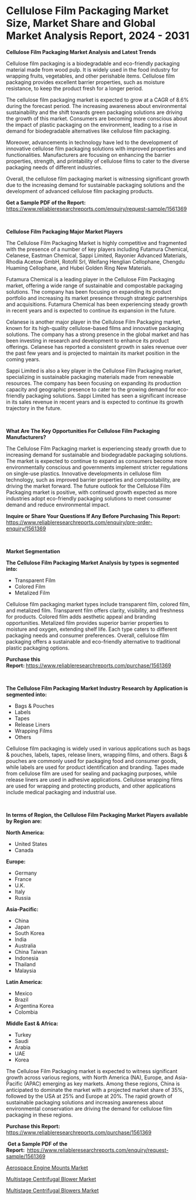 <p><h1>Cellulose Film Packaging Market Size, Market Share and Global Market Analysis Report, 2024 - 2031</h1></p><p><strong>Cellulose Film Packaging Market Analysis and Latest Trends</strong></p>
<p><p>Cellulose film packaging is a biodegradable and eco-friendly packaging material made from wood pulp. It is widely used in the food industry for wrapping fruits, vegetables, and other perishable items. Cellulose film packaging provides excellent barrier properties, such as moisture resistance, to keep the product fresh for a longer period.</p><p>The cellulose film packaging market is expected to grow at a CAGR of 8.6% during the forecast period. The increasing awareness about environmental sustainability and the shift towards green packaging solutions are driving the growth of this market. Consumers are becoming more conscious about the impact of plastic packaging on the environment, leading to a rise in demand for biodegradable alternatives like cellulose film packaging.</p><p>Moreover, advancements in technology have led to the development of innovative cellulose film packaging solutions with improved properties and functionalities. Manufacturers are focusing on enhancing the barrier properties, strength, and printability of cellulose films to cater to the diverse packaging needs of different industries.</p><p>Overall, the cellulose film packaging market is witnessing significant growth due to the increasing demand for sustainable packaging solutions and the development of advanced cellulose film packaging products.</p></p>
<p><strong>Get a Sample PDF of the Report:&nbsp;</strong> <a href="https://www.reliableresearchreports.com/enquiry/request-sample/1561369">https://www.reliableresearchreports.com/enquiry/request-sample/1561369</a></p>
<p>&nbsp;</p>
<p><strong>Cellulose Film Packaging Major Market Players</strong></p>
<p><p>The Cellulose Film Packaging Market is highly competitive and fragmented with the presence of a number of key players including Futamura Chemical, Celanese, Eastman Chemical, Sappi Limited, Rayonier Advanced Materials, Rhodia Acetow GmbH, Rotofil Srl, Weifang Henglian Cellophane, Chengdu Huaming Cellophane, and Hubei Golden Ring New Materials.</p><p>Futamura Chemical is a leading player in the Cellulose Film Packaging market, offering a wide range of sustainable and compostable packaging solutions. The company has been focusing on expanding its product portfolio and increasing its market presence through strategic partnerships and acquisitions. Futamura Chemical has been experiencing steady growth in recent years and is expected to continue its expansion in the future.</p><p>Celanese is another major player in the Cellulose Film Packaging market, known for its high-quality cellulose-based films and innovative packaging solutions. The company has a strong presence in the global market and has been investing in research and development to enhance its product offerings. Celanese has reported a consistent growth in sales revenue over the past few years and is projected to maintain its market position in the coming years.</p><p>Sappi Limited is also a key player in the Cellulose Film Packaging market, specializing in sustainable packaging materials made from renewable resources. The company has been focusing on expanding its production capacity and geographic presence to cater to the growing demand for eco-friendly packaging solutions. Sappi Limited has seen a significant increase in its sales revenue in recent years and is expected to continue its growth trajectory in the future.</p></p>
<p>&nbsp;</p>
<p><strong>What Are The Key Opportunities For Cellulose Film Packaging Manufacturers?</strong></p>
<p><p>The Cellulose Film Packaging market is experiencing steady growth due to increasing demand for sustainable and biodegradable packaging solutions. The market is expected to continue to expand as consumers become more environmentally conscious and governments implement stricter regulations on single-use plastics. Innovative developments in cellulose film technology, such as improved barrier properties and compostability, are driving the market forward. The future outlook for the Cellulose Film Packaging market is positive, with continued growth expected as more industries adopt eco-friendly packaging solutions to meet consumer demand and reduce environmental impact.</p></p>
<p><strong>Inquire or Share Your Questions If Any Before Purchasing This Report:</strong> <a href="https://www.reliableresearchreports.com/enquiry/pre-order-enquiry/1561369">https://www.reliableresearchreports.com/enquiry/pre-order-enquiry/1561369</a></p>
<p>&nbsp;</p>
<p><strong>Market Segmentation</strong></p>
<p><strong>The Cellulose Film Packaging Market Analysis by types is segmented into:</strong></p>
<p><ul><li>Transparent Film</li><li>Colored Film</li><li>Metalized Film</li></ul></p>
<p><p>Cellulose film packaging market types include transparent film, colored film, and metalized film. Transparent film offers clarity, visibility, and freshness for products. Colored film adds aesthetic appeal and branding opportunities. Metalized film provides superior barrier properties to moisture and oxygen, extending shelf life. Each type caters to different packaging needs and consumer preferences. Overall, cellulose film packaging offers a sustainable and eco-friendly alternative to traditional plastic packaging options.</p></p>
<p><strong>Purchase this Report:&nbsp;</strong><a href="https://www.reliableresearchreports.com/purchase/1561369">https://www.reliableresearchreports.com/purchase/1561369</a></p>
<p>&nbsp;</p>
<p><strong>The Cellulose Film Packaging Market Industry Research by Application is segmented into:</strong></p>
<p><ul><li>Bags & Pouches</li><li>Labels</li><li>Tapes</li><li>Release Liners</li><li>Wrapping Films</li><li>Others</li></ul></p>
<p><p>Cellulose film packaging is widely used in various applications such as bags & pouches, labels, tapes, release liners, wrapping films, and others. Bags & pouches are commonly used for packaging food and consumer goods, while labels are used for product identification and branding. Tapes made from cellulose film are used for sealing and packaging purposes, while release liners are used in adhesive applications. Cellulose wrapping films are used for wrapping and protecting products, and other applications include medical packaging and industrial use.</p></p>
<p>&nbsp;</p>
<p><strong>In terms of Region, the Cellulose Film Packaging Market Players available by Region are:</strong></p>
<p>
    <p> <strong> North America: </strong>
        <ul>
            <li>United States</li>
            <li>Canada</li>
        </ul>
        </p> 
    <p> <strong> Europe: </strong>
        <ul>
            <li>Germany</li>
            <li>France</li>
            <li>U.K.</li>
            <li>Italy</li>
            <li>Russia</li>
        </ul>
        </p> 
    <p> <strong> Asia-Pacific: </strong>
        <ul>
            <li>China</li>
            <li>Japan</li>
            <li>South Korea</li>
            <li>India</li>
            <li>Australia</li>
            <li>China Taiwan</li>
            <li>Indonesia</li>
            <li>Thailand</li>
            <li>Malaysia</li>
        </ul>
        </p> 
    <p> <strong> Latin America: </strong>
        <ul>
            <li>Mexico</li>
            <li>Brazil</li>
            <li>Argentina Korea</li>
            <li>Colombia</li>
        </ul>
        </p> 
    <p> <strong> Middle East & Africa: </strong>
        <ul>
            <li>Turkey</li>
            <li>Saudi</li>
            <li>Arabia</li>
            <li>UAE</li>
            <li>Korea</li>
        </ul>
    </p>
    </p>
<p><p>The Cellulose Film Packaging market is expected to witness significant growth across various regions, with North America (NA), Europe, and Asia-Pacific (APAC) emerging as key markets. Among these regions, China is anticipated to dominate the market with a projected market share of 35%, followed by the USA at 25% and Europe at 20%. The rapid growth of sustainable packaging solutions and increasing awareness about environmental conservation are driving the demand for cellulose film packaging in these regions.</p></p>
<p><strong>Purchase this Report: </strong><a href="https://www.reliableresearchreports.com/purchase/1561369">https://www.reliableresearchreports.com/purchase/1561369</a></p>
<p>&nbsp;<strong>Get a Sample PDF of the Report:&nbsp;&nbsp;</strong><a href="https://www.reliableresearchreports.com/enquiry/request-sample/1561369">https://www.reliableresearchreports.com/enquiry/request-sample/1561369</a></p>
<p><strong></strong></p>
<p><p><a href="https://view.publitas.com/reportprime-1/aerospace-engine-mounts-market-size-growing-and-forecasted-for-period-from-2023-2030-and-provides-complete-market-analysis-of-this-market/">Aerospace Engine Mounts Market</a></p><p><a href="https://view.publitas.com/reportprime-1/multistage-centrifugal-blower-market-a-comprehensive-report-of-its-market-share-growth-trends-2023-2030/">Multistage Centrifugal Blower Market</a></p><p><a href="https://view.publitas.com/reportprime-1/multistage-centrifugal-blowers-market-growth-market-trends-covid-19-impact-and-forecasts-for-period-from-2023-2030/">Multistage Centrifugal Blowers Market</a></p></p>